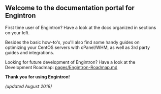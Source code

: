 ## Welcome to the documentation portal for Engintron

First time user of Engintron? Have a look at the docs organized in sections on your left.

Besides the basic how-to's, you'll also find some handy guides on optimizing your CentOS servers with cPanel/WHM, as well as 3rd party guides and integrations.

Looking for future development of Engintron? Have a look at the Development Roadmap: [pages/Engintron-Roadmap.md](pages/Engintron-Roadmap.md)

**Thank you for using Engintron!**

_(updated August 2019)_
